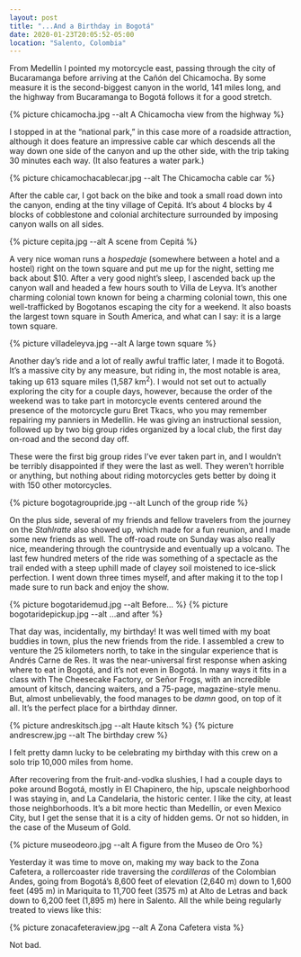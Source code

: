 ```yaml
---
layout: post
title: "...And a Birthday in Bogotá"
date: 2020-01-23T20:05:52-05:00
location: "Salento, Colombia"
---
```


From Medellín I pointed my motorcycle east, passing through the city of Bucaramanga before arriving at the Cañón del Chicamocha. By some measure it is the second-biggest canyon in the world, 141 miles long, and the highway from Bucaramanga to Bogotá follows it for a good stretch.

{% picture chicamocha.jpg --alt A Chicamocha view from the highway %}

I stopped in at the “national park,” in this case more of a roadside attraction, although it does feature an impressive cable car which descends all the way down one side of the canyon and up the other side, with the trip taking 30 minutes each way. (It also features a water park.)

{% picture chicamochacablecar.jpg --alt The Chicamocha cable car %}

After the cable car, I got back on the bike and took a small road down into the canyon, ending at the tiny village of Cepitá. It’s about 4 blocks by 4 blocks of cobblestone and colonial architecture surrounded by imposing canyon walls on all sides.

{% picture cepita.jpg --alt A scene from Cepitá %}

A very nice woman runs a *hospedaje* (somewhere between a hotel and a hostel) right on the town square and put me up for the night, setting me back about $10. After a very good night’s sleep, I ascended back up the canyon wall and headed a few hours south to Villa de Leyva. It’s another charming colonial town known for being a charming colonial town, this one well-trafficked by Bogotanos escaping the city for a weekend. It also boasts the largest town square in South America, and what can I say: it is a large town square.

{% picture villadeleyva.jpg --alt A large town square %}

Another day’s ride and a lot of really awful traffic later, I made it to Bogotá.  It’s a massive city by any measure, but riding in, the most notable is area, taking up 613 square miles (1,587 km<sup>2</sup>). I would not set out to actually exploring the city for a couple days, however, because the order of the weekend was to take part in motorcycle events centered around the presence of the motorcycle guru Bret Tkacs, who you may remember repairing my panniers in Medellín. He was giving an instructional session, followed up by two big group rides organized by a local club, the first day on-road and the second day off.

These were the first big group rides I’ve ever taken part in, and I wouldn’t be terribly disappointed if they were the last as well. They weren’t horrible or anything, but nothing about riding motorcycles gets better by doing it with 150 other motorcycles.

{% picture bogotagroupride.jpg --alt Lunch of the group ride %}

On the plus side, several of my friends and fellow travelers from the journey on the *Stahlratte* also showed up, which made for a fun reunion, and I made some new friends as well. The off-road route on Sunday was also really nice, meandering through the countryside and eventually up a volcano. The last few hundred meters of the ride was something of a spectacle as the trail ended with a steep uphill made of clayey soil moistened to ice-slick perfection. I went down three times myself, and after making it to the top I made sure to run back and enjoy the show.

{% picture bogotaridemud.jpg --alt Before... %}
{% picture bogotaridepickup.jpg --alt ...and after %}

That day was, incidentally, my birthday! It was well timed with my boat buddies in town, plus the new friends from the ride. I assembled a crew to venture the 25 kilometers north, to take in the singular experience that is Andrés Carne de Res. It was the near-universal first response when asking where to eat in Bogotá, and it’s not even in Bogotá. In many ways it fits in a class with The Cheesecake Factory, or Señor Frogs, with an incredible amount of kitsch, dancing waiters, and a 75-page, magazine-style menu. But, almost unbelievably, the food manages to be *damn* good, on top of it all. It’s the perfect place for a birthday dinner.

{% picture andreskitsch.jpg --alt Haute kitsch %}
{% picture andrescrew.jpg --alt The birthday crew %}

I felt pretty damn lucky to be celebrating my birthday with this crew on a solo trip 10,000 miles from home.

After recovering from the fruit-and-vodka slushies, I had a couple days to poke around Bogotá, mostly in El Chapinero, the hip, upscale neighborhood I was staying in, and La Candelaria, the historic center. I like the city, at least those neighborhoods. It’s a bit more hectic than Medellín, or even Mexico City, but I get the sense that it is a city of hidden gems. Or not so hidden, in the case of the Museum of Gold.

{% picture museodeoro.jpg --alt A figure from the Museo de Oro %}

Yesterday it was time to move on, making my way back to the Zona Cafetera, a rollercoaster ride traversing the *cordilleras* of the Colombian Andes, going from Bogotá’s 8,600 feet of elevation (2,640 m) down to 1,600 feet (495 m) in Mariquita to 11,700 feet (3575 m) at Alto de Letras and back down to 6,200 feet (1,895 m) here in Salento. All the while being regularly treated to views like this:

{% picture zonacafeteraview.jpg --alt A Zona Cafetera vista %}

Not bad.